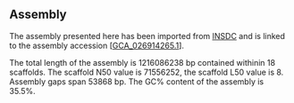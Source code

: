 **Assembly**
--------

The assembly presented here has been imported from [INSDC](http://www.insdc.org) and is linked to the assembly accession [[GCA\_026914265.1](http://www.ebi.ac.uk/ena/data/view/GCA_026914265.1)].

The total length of the assembly is 1216086238 bp contained withinin 18 scaffolds.
The scaffold N50 value is 71556252, the scaffold L50 value is 8.
Assembly gaps span 53868 bp. The GC% content of the assembly is 35.5%.
